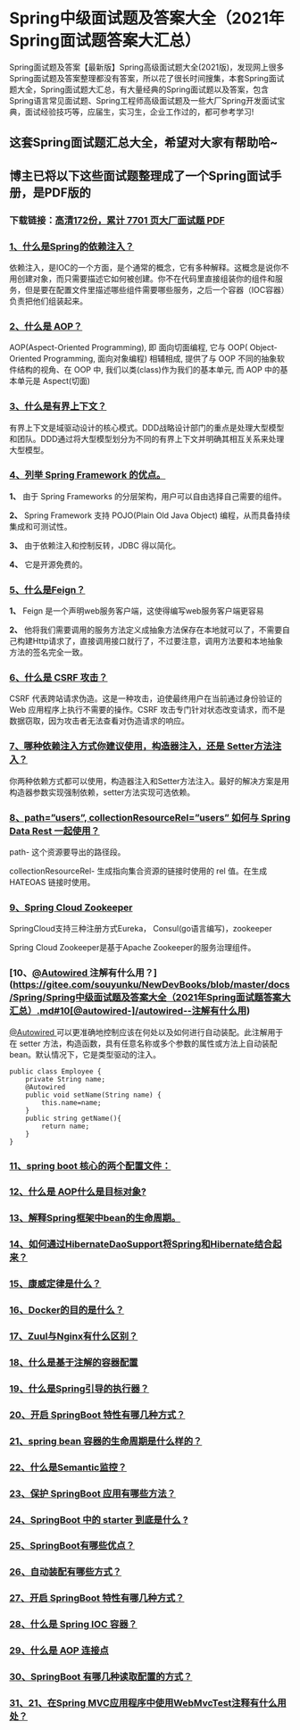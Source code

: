 # Spring中级面试题及答案大全（2021年Spring面试题答案大汇总）

Spring面试题及答案【最新版】Spring高级面试题大全(2021版)，发现网上很多Spring面试题及答案整理都没有答案，所以花了很长时间搜集，本套Spring面试题大全，Spring面试题大汇总，有大量经典的Spring面试题以及答案，包含Spring语言常见面试题、Spring工程师高级面试题及一些大厂Spring开发面试宝典，面试经验技巧等，应届生，实习生，企业工作过的，都可参考学习!

## 这套Spring面试题汇总大全，希望对大家有帮助哈~ 

## 博主已将以下这些面试题整理成了一个Spring面试手册，是PDF版的

### 下载链接：[高清172份，累计 7701 页大厂面试题  PDF](https://github.com/javatechnorth/javanorth-itbooks/blob/master/docs/index.md)


### [1、什么是Spring的依赖注入？](https://gitee.com/souyunku/NewDevBooks/blob/master/docs/Spring/Spring中级面试题及答案大全（2021年Spring面试题答案大汇总）.md#1什么是spring的依赖注入)  


依赖注入，是IOC的一个方面，是个通常的概念，它有多种解释。这概念是说你不用创建对象，而只需要描述它如何被创建。你不在代码里直接组装你的组件和服务，但是要在配置文件里描述哪些组件需要哪些服务，之后一个容器（IOC容器）负责把他们组装起来。


### [2、什么是 AOP？](https://gitee.com/souyunku/NewDevBooks/blob/master/docs/Spring/Spring中级面试题及答案大全（2021年Spring面试题答案大汇总）.md#2什么是-aop)  


AOP(Aspect-Oriented Programming), 即 面向切面编程, 它与 OOP( Object-Oriented Programming, 面向对象编程) 相辅相成, 提供了与 OOP 不同的抽象软件结构的视角、在 OOP 中, 我们以类(class)作为我们的基本单元, 而 AOP 中的基本单元是 Aspect(切面)


### [3、什么是有界上下文？](https://gitee.com/souyunku/NewDevBooks/blob/master/docs/Spring/Spring中级面试题及答案大全（2021年Spring面试题答案大汇总）.md#3什么是有界上下文)  


有界上下文是域驱动设计的核心模式。DDD战略设计部门的重点是处理大型模型和团队。DDD通过将大型模型划分为不同的有界上下文并明确其相互关系来处理大型模型。


### [4、列举 Spring Framework 的优点。](https://gitee.com/souyunku/NewDevBooks/blob/master/docs/Spring/Spring中级面试题及答案大全（2021年Spring面试题答案大汇总）.md#4列举-spring-framework-的优点。)  


**1、** 由于 Spring Frameworks 的分层架构，用户可以自由选择自己需要的组件。

**2、** Spring Framework 支持 POJO(Plain Old Java Object) 编程，从而具备持续集成和可测试性。

**3、** 由于依赖注入和控制反转，JDBC 得以简化。

**4、** 它是开源免费的。


### [5、什么是Feign？](https://gitee.com/souyunku/NewDevBooks/blob/master/docs/Spring/Spring中级面试题及答案大全（2021年Spring面试题答案大汇总）.md#5什么是feign)  


**1、** Feign 是一个声明web服务客户端，这使得编写web服务客户端更容易

**2、** 他将我们需要调用的服务方法定义成抽象方法保存在本地就可以了，不需要自己构建Http请求了，直接调用接口就行了，不过要注意，调用方法要和本地抽象方法的签名完全一致。


### [6、什么是 CSRF 攻击？](https://gitee.com/souyunku/NewDevBooks/blob/master/docs/Spring/Spring中级面试题及答案大全（2021年Spring面试题答案大汇总）.md#6什么是-csrf-攻击)  


CSRF 代表跨站请求伪造。这是一种攻击，迫使最终用户在当前通过身份验证的Web 应用程序上执行不需要的操作。CSRF 攻击专门针对状态改变请求，而不是数据窃取，因为攻击者无法查看对伪造请求的响应。


### [7、哪种依赖注入方式你建议使用，构造器注入，还是 Setter方法注入？](https://gitee.com/souyunku/NewDevBooks/blob/master/docs/Spring/Spring中级面试题及答案大全（2021年Spring面试题答案大汇总）.md#7哪种依赖注入方式你建议使用构造器注入还是-setter方法注入)  


你两种依赖方式都可以使用，构造器注入和Setter方法注入。最好的解决方案是用构造器参数实现强制依赖，setter方法实现可选依赖。


### [8、path=”users”, collectionResourceRel=”users” 如何与 Spring Data Rest 一起使用？](https://gitee.com/souyunku/NewDevBooks/blob/master/docs/Spring/Spring中级面试题及答案大全（2021年Spring面试题答案大汇总）.md#8path=users,-collectionresourcerel=users-如何与-spring-data-rest-一起使用)  


path- 这个资源要导出的路径段。

collectionResourceRel- 生成指向集合资源的链接时使用的 rel 值。在生成 HATEOAS 链接时使用。


### [9、Spring Cloud Zookeeper](https://gitee.com/souyunku/NewDevBooks/blob/master/docs/Spring/Spring中级面试题及答案大全（2021年Spring面试题答案大汇总）.md#9spring-cloud-zookeeper)  


SpringCloud支持三种注册方式Eureka， Consul(go语言编写)，zookeeper

Spring Cloud Zookeeper是基于Apache Zookeeper的服务治理组件。


### [10、[@Autowired ](/Autowired ) 注解有什么用？](https://gitee.com/souyunku/NewDevBooks/blob/master/docs/Spring/Spring中级面试题及答案大全（2021年Spring面试题答案大汇总）.md#10[@autowired-]/autowired--注解有什么用)  


[@Autowired ](/Autowired ) 可以更准确地控制应该在何处以及如何进行自动装配。此注解用于在 setter 方法，构造函数，具有任意名称或多个参数的属性或方法上自动装配 bean。默认情况下，它是类型驱动的注入。

```
public class Employee {
    private String name;
    @Autowired
    public void setName(String name) {
        this.name=name;
    }
    public string getName(){
        return name;
    }
}
```


### [11、spring boot 核心的两个配置文件：](https://gitee.com/souyunku/NewDevBooks/blob/master/docs/Spring/Spring中级面试题及答案大全（2021年Spring面试题答案大汇总）.md#11spring-boot-核心的两个配置文件：)  

### [12、什么是 AOP什么是目标对象?](https://gitee.com/souyunku/NewDevBooks/blob/master/docs/Spring/Spring中级面试题及答案大全（2021年Spring面试题答案大汇总）.md#12什么是-aop什么是目标对象)  

### [13、解释Spring框架中bean的生命周期。](https://gitee.com/souyunku/NewDevBooks/blob/master/docs/Spring/Spring中级面试题及答案大全（2021年Spring面试题答案大汇总）.md#13解释spring框架中bean的生命周期。)  

### [14、如何通过HibernateDaoSupport将Spring和Hibernate结合起来？](https://gitee.com/souyunku/NewDevBooks/blob/master/docs/Spring/Spring中级面试题及答案大全（2021年Spring面试题答案大汇总）.md#14如何通过hibernatedaosupport将spring和hibernate结合起来)  

### [15、康威定律是什么？](https://gitee.com/souyunku/NewDevBooks/blob/master/docs/Spring/Spring中级面试题及答案大全（2021年Spring面试题答案大汇总）.md#15康威定律是什么)  

### [16、Docker的目的是什么？](https://gitee.com/souyunku/NewDevBooks/blob/master/docs/Spring/Spring中级面试题及答案大全（2021年Spring面试题答案大汇总）.md#16docker的目的是什么)  

### [17、Zuul与Nginx有什么区别？](https://gitee.com/souyunku/NewDevBooks/blob/master/docs/Spring/Spring中级面试题及答案大全（2021年Spring面试题答案大汇总）.md#17zuul与nginx有什么区别)  

### [18、什么是基于注解的容器配置](https://gitee.com/souyunku/NewDevBooks/blob/master/docs/Spring/Spring中级面试题及答案大全（2021年Spring面试题答案大汇总）.md#18什么是基于注解的容器配置)  

### [19、什么是Spring引导的执行器？](https://gitee.com/souyunku/NewDevBooks/blob/master/docs/Spring/Spring中级面试题及答案大全（2021年Spring面试题答案大汇总）.md#19什么是spring引导的执行器)  

### [20、开启 SpringBoot 特性有哪几种方式？](https://gitee.com/souyunku/NewDevBooks/blob/master/docs/Spring/Spring中级面试题及答案大全（2021年Spring面试题答案大汇总）.md#20开启-springboot-特性有哪几种方式)  

### [21、spring bean 容器的生命周期是什么样的？](https://gitee.com/souyunku/NewDevBooks/blob/master/docs/Spring/Spring中级面试题及答案大全（2021年Spring面试题答案大汇总）.md#21spring-bean-容器的生命周期是什么样的)  

### [22、什么是Semantic监控？](https://gitee.com/souyunku/NewDevBooks/blob/master/docs/Spring/Spring中级面试题及答案大全（2021年Spring面试题答案大汇总）.md#22什么是semantic监控)  

### [23、保护 SpringBoot 应用有哪些方法？](https://gitee.com/souyunku/NewDevBooks/blob/master/docs/Spring/Spring中级面试题及答案大全（2021年Spring面试题答案大汇总）.md#23保护-springboot-应用有哪些方法)  

### [24、SpringBoot 中的 starter 到底是什么 ?](https://gitee.com/souyunku/NewDevBooks/blob/master/docs/Spring/Spring中级面试题及答案大全（2021年Spring面试题答案大汇总）.md#24springboot-中的-starter-到底是什么-)  

### [25、SpringBoot有哪些优点？](https://gitee.com/souyunku/NewDevBooks/blob/master/docs/Spring/Spring中级面试题及答案大全（2021年Spring面试题答案大汇总）.md#25springboot有哪些优点)  

### [26、自动装配有哪些方式？](https://gitee.com/souyunku/NewDevBooks/blob/master/docs/Spring/Spring中级面试题及答案大全（2021年Spring面试题答案大汇总）.md#26自动装配有哪些方式)  

### [27、开启 SpringBoot 特性有哪几种方式？](https://gitee.com/souyunku/NewDevBooks/blob/master/docs/Spring/Spring中级面试题及答案大全（2021年Spring面试题答案大汇总）.md#27开启-springboot-特性有哪几种方式)  

### [28、什么是 Spring IOC 容器？](https://gitee.com/souyunku/NewDevBooks/blob/master/docs/Spring/Spring中级面试题及答案大全（2021年Spring面试题答案大汇总）.md#28什么是-spring-ioc-容器)  

### [29、什么是 AOP 连接点](https://gitee.com/souyunku/NewDevBooks/blob/master/docs/Spring/Spring中级面试题及答案大全（2021年Spring面试题答案大汇总）.md#29什么是-aop-连接点)  

### [30、SpringBoot 有哪几种读取配置的方式？](https://gitee.com/souyunku/NewDevBooks/blob/master/docs/Spring/Spring中级面试题及答案大全（2021年Spring面试题答案大汇总）.md#30springboot-有哪几种读取配置的方式)  

### [31、21、在Spring MVC应用程序中使用WebMvcTest注释有什么用处？](https://gitee.com/souyunku/NewDevBooks/blob/master/docs/Spring/Spring中级面试题及答案大全（2021年Spring面试题答案大汇总）.md#3121在spring-mvc应用程序中使用webmvctest注释有什么用处)  






